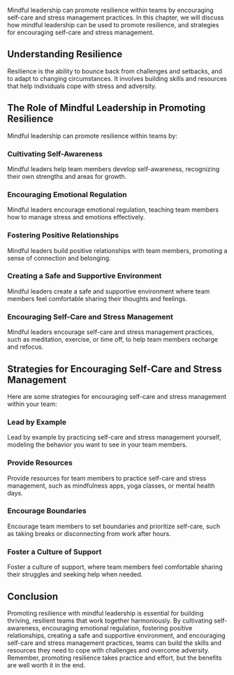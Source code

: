 
Mindful leadership can promote resilience within teams by encouraging self-care and stress management practices. In this chapter, we will discuss how mindful leadership can be used to promote resilience, and strategies for encouraging self-care and stress management.

Understanding Resilience
------------------------

Resilience is the ability to bounce back from challenges and setbacks, and to adapt to changing circumstances. It involves building skills and resources that help individuals cope with stress and adversity.

The Role of Mindful Leadership in Promoting Resilience
------------------------------------------------------

Mindful leadership can promote resilience within teams by:

### Cultivating Self-Awareness

Mindful leaders help team members develop self-awareness, recognizing their own strengths and areas for growth.

### Encouraging Emotional Regulation

Mindful leaders encourage emotional regulation, teaching team members how to manage stress and emotions effectively.

### Fostering Positive Relationships

Mindful leaders build positive relationships with team members, promoting a sense of connection and belonging.

### Creating a Safe and Supportive Environment

Mindful leaders create a safe and supportive environment where team members feel comfortable sharing their thoughts and feelings.

### Encouraging Self-Care and Stress Management

Mindful leaders encourage self-care and stress management practices, such as meditation, exercise, or time off, to help team members recharge and refocus.

Strategies for Encouraging Self-Care and Stress Management
----------------------------------------------------------

Here are some strategies for encouraging self-care and stress management within your team:

### Lead by Example

Lead by example by practicing self-care and stress management yourself, modeling the behavior you want to see in your team members.

### Provide Resources

Provide resources for team members to practice self-care and stress management, such as mindfulness apps, yoga classes, or mental health days.

### Encourage Boundaries

Encourage team members to set boundaries and prioritize self-care, such as taking breaks or disconnecting from work after hours.

### Foster a Culture of Support

Foster a culture of support, where team members feel comfortable sharing their struggles and seeking help when needed.

Conclusion
----------

Promoting resilience with mindful leadership is essential for building thriving, resilient teams that work together harmoniously. By cultivating self-awareness, encouraging emotional regulation, fostering positive relationships, creating a safe and supportive environment, and encouraging self-care and stress management practices, teams can build the skills and resources they need to cope with challenges and overcome adversity. Remember, promoting resilience takes practice and effort, but the benefits are well worth it in the end.
